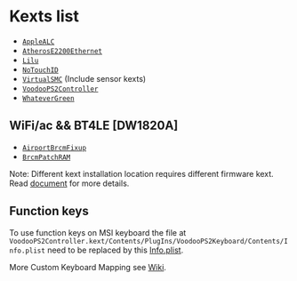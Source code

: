 Kexts list
======

* [`AppleALC`][alc_k]
* [`AtherosE2200Ethernet`][ethernet_k] 
* [`Lilu`][lilu_k]
* [`NoTouchID`][id_k]
* [`VirtualSMC`][smc_k] (Include sensor kexts)
* [`VoodooPS2Controller`][ps2_k]
* [`WhateverGreen`][green_k]

## WiFi/ac && BT4LE [DW1820A]
* [`AirportBrcmFixup`][air_k]
* [`BrcmPatchRAM`][brcm_k]

Note:
Different kext installation location requires different firmware kext.
Read [document][brcm_doc_k] for more details.

## Function keys
To use function keys on MSI keyboard the file at ``VoodooPS2Controller.kext/Contents/PlugIns/VoodooPS2Keyboard/Contents/Info.plist`` need to be replaced by this [Info.plist][key_map].

More Custom Keyboard Mapping see [Wiki][ps2_wiki].

[alc_k]: https://github.com/acidanthera/AppleALC/releases
[air_k]: https://github.com/acidanthera/AirportBrcmFixup/releases
[brcm_k]: https://github.com/acidanthera/BrcmPatchRAM/releases
[brcm_doc_k]:https://github.com/acidanthera/BrcmPatchRAM/blob/master/README.md
[ethernet_k]: https://github.com/Mieze/AtherosE2200Ethernet/releases
[lilu_k]: https://github.com/acidanthera/Lilu/releases
[key_map]: https://github.com/0ranko0P/GL62M-7RD-Hackintosh/blob/master/kexts/Info.plist
[id_k]: https://github.com/al3xtjames/NoTouchID/releases
[smc_k]: https://github.com/acidanthera/VirtualSMC/releases
[ps2_k]: https://bitbucket.org/RehabMan/os-x-voodoo-ps2-controller/downloads/
[ps2_wiki]: https://github.com/RehabMan/OS-X-Voodoo-PS2-Controller/wiki/How-to-Use-Custom-Keyboard-Mapping
[green_k]: https://github.com/acidanthera/WhateverGreen/releases
